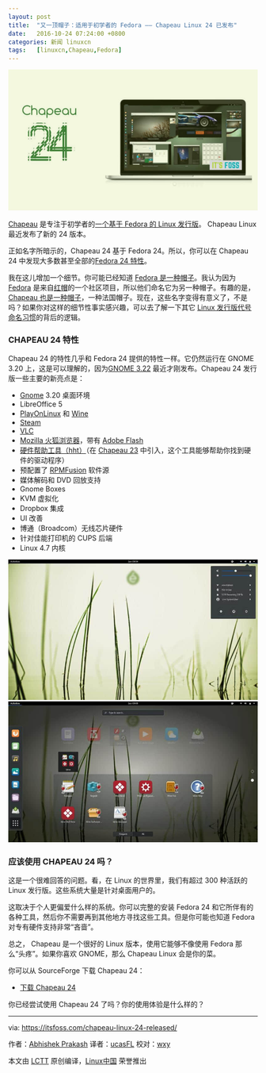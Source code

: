 ```yaml
---
layout: post
title:	"又一顶帽子：适用于初学者的 Fedora —— Chapeau Linux 24 已发布"
date:	2016-10-24 07:24:00 +0800 
categories:	新闻 linuxcn 
tags:	[linuxcn,Chapeau,Fedora]
---
```



![](/Asserts/Images/album/201610/23/232518rlx62dfdlw9fjj9d.jpg)


[Chapeau](http://chapeaulinux.org/) 是专注于初学者的[一个基于 Fedora 的 Linux 发行版](https://itsfoss.com/best-fedora-linux-distributions/)。 Chapeau Linux 最近发布了新的 24 版本。


正如名字所暗示的，Chapeau 24 基于 Fedora 24。所以，你可以在 Chapeau 24 中发现大多数甚至全部的[Fedora 24 特性](https://itsfoss.com/fedora-24-released/)。


我在这儿增加一个细节。你可能已经知道 [Fedora 是一种帽子](https://en.wikipedia.org/wiki/Fedora)。我认为因为 [Fedora](https://getfedora.org/) 是来自[红帽](https://www.redhat.com/en)的一个社区项目，所以他们命名它为另一种帽子。有趣的是，[Chapeau 也是一种帽子](https://en.wikipedia.org/wiki/Chapeau)，一种法国帽子。现在，这些名字变得有意义了，不是吗？如果你对这样的细节性事实感兴趣，可以去了解一下其它 [Linux 发行版代号命名习惯](/article-7893-1.html)的背后的逻辑。


### CHAPEAU 24 特性


Chapeau 24 的特性几乎和 Fedora 24 提供的特性一样。它仍然运行在 GNOME 3.20 上，这是可以理解的，因为[GNOME 3.22](https://itsfoss.com/gnome-3-22-new-features/) 最近才刚发布。Chapeau 24 发行版一些主要的新亮点是：


* [Gnome](http://www.gnome.org/) 3.20 桌面环境
* LibreOffice 5
* [PlayOnLinux](http://www.playonlinux.com/) 和 [Wine](https://itsfoss.com/use-windows-applications-linux/)
* [Steam](https://itsfoss.com/install-steam-ubuntu-linux/)
* [VLC](http://www.videolan.org/)
* [Mozilla 火狐浏览器](https://www.mozilla.org/en-US/firefox/desktop)，带有 [Adobe Flash](http://www.adobe.com/products/flashplayer.html)
* [硬件帮助工具（hht）](http://chapeaulinux.org/hardware-helper-tool)（在 [Chapeau 23](https://itsfoss.com/chapeau-23-armstrong-released/) 中引入，这个工具能够帮助你找到硬件的驱动程序）
* 预配置了 [RPMFusion](http://rpmfusion.org/) 软件源
* 媒体解码和 DVD 回放支持
* Gnome Boxes
* KVM 虚拟化
* Dropbox 集成
* UI 改善
* 博通（Broadcom）无线芯片硬件
* 针对佳能打印机的 CUPS 后端
* Linux 4.7 内核


![](/Asserts/Images/album/201610/23/232715jw31r0hvfbs21yu3.jpg)![](/Asserts/Images/album/201610/23/232715lsj1gogsgolzpkme.jpg)


### 应该使用 CHAPEAU 24 吗？


这是一个很难回答的问题。看，在 Linux 的世界里，我们有超过 300 种活跃的 Linux 发行版。这些系统大量是针对桌面用户的。


这取决于个人更偏爱什么样的系统。你可以完整的安装 Fedora 24 和它所伴有的各种工具，然后你不需要再到其他地方寻找这些工具。但是你可能也知道 Fedora 对专有硬件支持非常“吝啬”。


总之， Chapeau 是一个很好的 Linux 版本，使用它能够不像使用 Fedora 那么“头疼”。如果你喜欢 GNOME，那么 Chapeau Linux 会是你的菜。


你可以从 SourceForge 下载 Chapeau 24：


* [下载 Chapeau 24](https://sourceforge.net/projects/chapeau/files/releases/Chapeau_24_x86-64.iso/download)


你已经尝试使用 Chapeau 24 了吗？你的使用体验是什么样的？




---


via: <https://itsfoss.com/chapeau-linux-24-released/>


作者：[Abhishek Prakash](https://itsfoss.com/author/abhishek/)  译者：[ucasFL](https://github.com/ucasFL) 校对：[wxy](https://github.com/wxy)


本文由 [LCTT](https://github.com/LCTT/TranslateProject) 原创编译，[Linux中国](https://linux.cn/) 荣誉推出

